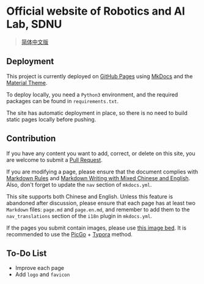 # Official website of Robotics and AI Lab, SDNU

> [简体中文版](README-zh.md)

## Deployment

This project is currently deployed on [GitHub Pages](https://sdnuroboticsailab.github.io/) using [MkDocs](https://github.com/mkdocs/mkdocs) and the [Material Theme](https://squidfunk.github.io/mkdocs-material/).

To deploy locally, you need a `Python3` environment, and the required packages can be found in `requirements.txt`.

The site has automatic deployment in place, so there is no need to build static pages locally before pushing.

## Contribution

If you have any content you want to add, correct, or delete on this site, you are welcome to submit a [Pull Request](https://docs.github.com/en/pull-requests/collaborating-with-pull-requests/proposing-changes-to-your-work-with-pull-requests/creating-a-pull-request-from-a-fork).

If you are modifying a page, please ensure that the document complies with [Markdown Rules](https://github.com/markdownlint/markdownlint/blob/main/docs/RULES.md) and [Markdown Writing with Mixed Chinese and English](https://github.com/selfteaching/markdown-writing-with-mixed-cn-en). Also, don't forget to update the `nav` section of `mkdocs.yml`.

This site supports both Chinese and English. Unless this feature is abandoned after discussion, please ensure that each page has at least two `Markdown` files: `page.md` and `page.en.md`, and remember to add them to the `nav_translations` section of the `i18n` plugin in `mkdocs.yml`.

If the pages you submit contain images, please use [this image bed](https://github.com/SDNURoboticsAILab/ImageBed). It is recommended to use the [PicGo](https://picgo.github.io/PicGo-Doc/zh/guide/config.html#github%E5%9B%BE%E5%BA%8A) + [Typora](https://support.typora.io/Upload-Image/#picgoapp-chinese-language-only) method.

## To-Do List

- Improve each page
- Add `logo` and `favicon`
